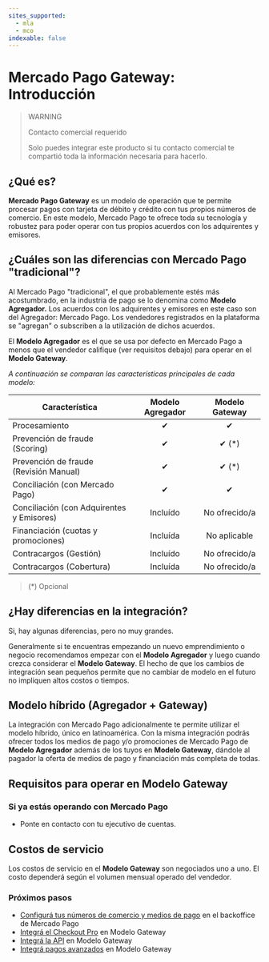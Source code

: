 ```yaml
---
sites_supported:
  - mla
  - mco
indexable: false
---
```


# Mercado Pago Gateway: Introducción

> WARNING
>
> Contacto comercial requerido
>
> Solo puedes integrar este producto si tu contacto comercial te compartió toda la información necesaria para hacerlo.

## ¿Qué es?

**Mercado Pago Gateway** es un modelo de operación que te permite procesar pagos con tarjeta de débito y crédito con tus propios números de comercio. En este modelo, Mercado Pago te ofrece toda su tecnología y robustez para poder operar con tus propios acuerdos con los adquirentes y emisores.

## ¿Cuáles son las diferencias con Mercado Pago "tradicional"?

Al Mercado Pago "tradicional", el que probablemente estés más acostumbrado, en la industria de pago se lo denomina como **Modelo Agregador.** Los acuerdos con los adquirentes y emisores en este caso son del Agregador: Mercado Pago. Los vendedores registrados en la plataforma se "agregan" o subscriben a la utilización de dichos acuerdos.

El **Modelo Agregador** es el que se usa por defecto en Mercado Pago a menos que el vendedor califique (ver requisitos debajo) para operar en el **Modelo Gateway**.

_A continuación se comparan las características principales de cada modelo:_

| Característica | Modelo Agregador | Modelo Gateway |
| --- | :---: | :---: |
| Procesamiento | ✔ | ✔ |
| Prevención de fraude (Scoring) | ✔ | ✔ (*) |
| Prevención de fraude (Revisión Manual) | ✔ | ✔ (*) |
| Conciliación (con Mercado Pago) | ✔ | ✔ |
| Conciliación (con Adquirentes y Emisores) | Incluído | No ofrecido/a |
| Financiación (cuotas y promociones) | Incluída | No aplicable |
| Contracargos (Gestión) | Incluído | No ofrecido/a |
| Contracargos (Cobertura) | Incluída | No ofrecido/a |

> (\*) Opcional

## ¿Hay diferencias en la integración?

Si, hay algunas diferencias, pero no muy grandes.

Generalmente si te encuentras empezando un nuevo emprendimiento o negocio recomendamos empezar con el **Modelo Agregador** y luego cuando crezca considerar el **Modelo Gateway**. El hecho de que los cambios de integración sean pequeños permite que no cambiar de modelo en el futuro no impliquen altos costos o tiempos.

## Modelo híbrido (Agregador + Gateway)

La integración con Mercado Pago adicionalmente te permite utilizar el modelo híbrido, único en latinoamérica. Con la misma integración podrás ofrecer todos los medios de pago y/o promociones de Mercado Pago de **Modelo Agregador** además de los tuyos en **Modelo Gateway**, dándole al pagador la oferta de medios de pago y financiación más completa de todas.

## Requisitos para operar en Modelo Gateway

### Si ya estás operando con Mercado Pago

* Ponte en contacto con tu ejecutivo de cuentas.

## Costos de servicio

Los costos de servicio en el **Modelo Gateway** son negociados uno a uno.
El costo dependerá según el volumen mensual operado del vendedor.

### Próximos pasos

* [Configurá tus números de comercio y medios de pago](https://www.mercadopago.com.ar/developers/es/guides/online-payments/gateway/general-considerations/configuration) en el backoffice de Mercado Pago
* [Integrá el Checkout Pro](https://www.mercadopago.com.ar/developers/es/guides/online-payments/gateway/checkout-pro/receiving-payments) en Modelo Gateway
* [Integrá la API](https://www.mercadopago.com.ar/developers/es/guides/online-payments/gateway/checkout-api/receiving-payments) en Modelo Gateway
* [Integrá pagos avanzados](https://www.mercadopago.com.ar/developers/es/guides/gateway/advanced/introduction) en Modelo Gateway
